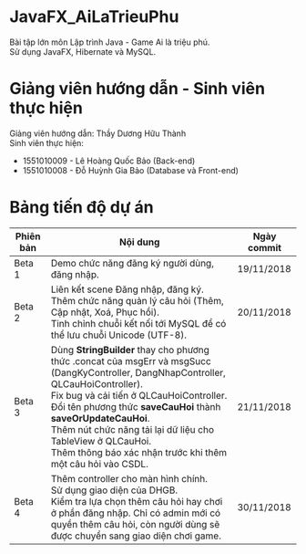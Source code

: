 # JavaFX_AiLaTrieuPhu
Bài tập lớn môn Lập trình Java - Game Ai là triệu phú.
<br />
Sử dụng JavaFX, Hibernate và MySQL.

# Giảng viên hướng dẫn - Sinh viên thực hiện
Giảng viên hướng dẫn: Thầy Dương Hữu Thành
<br />Sinh viên thực hiện:
<ul>
  <li>1551010009 - Lê Hoàng Quốc Bảo (Back-end)</li>
  <li>1551010008 - Đỗ Huỳnh Gia Bảo (Database và Front-end)</li>
</ul>

# Bảng tiến độ dự án
Phiên bản | Nội dung | Ngày commit
----------|----------|-------------
Beta 1 | Demo chức năng đăng ký người dùng, đăng nhập. | 19/11/2018
Beta 2 | Liên kết scene Đăng nhập, đăng ký.<br />Thêm chức năng quản lý câu hỏi (Thêm, Cập nhật, Xoá, Phục hồi).<br />Tinh chỉnh chuỗi kết nối tới MySQL để có thể lưu chuỗi Unicode (UTF-8). | 20/11/2018
Beta 3 | Dùng <strong>StringBuilder</strong> thay cho phương thức .concat của msgErr và msgSucc (DangKyController, DangNhapController, QLCauHoiController).<br />Fix bug và cải tiến ở QLCauHoiController.<br />Đổi tên phương thức <strong>saveCauHoi</strong> thành <strong>saveOrUpdateCauHoi</strong>.<br />Thêm nút chức năng tải lại dữ liệu cho TableView ở QLCauHoi.<br />Thêm thông báo xác nhận trước khi thêm một câu hỏi vào CSDL.| 21/11/2018
Beta 4 | Thêm controller cho màn hình chính.<br />Sử dụng giao diện của DHGB.<br />Kiểm tra lựa chọn thêm câu hỏi hay chơi ở phần đăng nhập. Chỉ có admin mới có quyền thêm câu hỏi, còn người dùng sẽ được chuyển sang giao diện chơi game. | 30/11/2018
